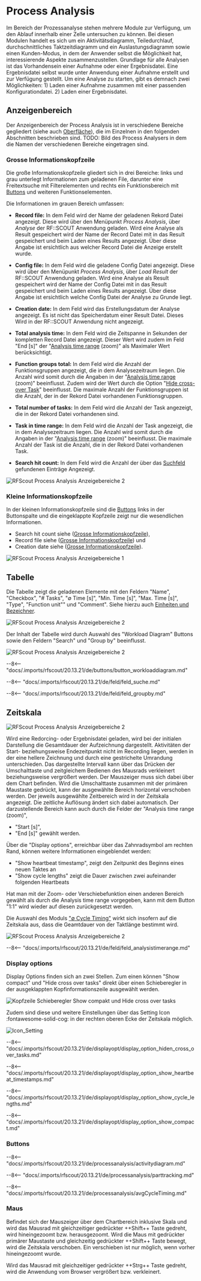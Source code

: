 # Process Analysis

Im Bereich der Prozessanalyse stehen mehrere Module zur Verfügung, um den Ablauf innerhalb einer Zelle untersuchen zu können. Bei diesen Modulen handelt es sich um ein Aktivitätsdiagramm, Teiledurchlauf, durchschnittliches Taktzeitdiagramm und ein Auslastungsdiagramm sowie einen Kunden-Modus, in dem der Anwender selbst die Möglichkeit hat, interessierende Aspekte zusammenzustellen. Grundlage für alle Analysen ist das Vorhandensein einer Aufnahme oder einer Ergebnisdatei. Eine Ergebnisdatei selbst wurde unter Anwendung einer Aufnahme erstellt und zur Verfügung gestellt. Um eine Analyse zu starten, gibt es demnach zwei Möglichkeiten: 1) Laden einer Aufnahme zusammen mit einer passenden Konfigurationdatei. 2) Laden einer Ergebnisdatei.

## Anzeigenbereich
Der Anzeigenbereich der Process Analysis ist in verschiedene Bereiche gegliedert (siehe auch [Oberfläche](Oberfläche.html)), die im Einzelnen in den folgenden Abschnitten beschrieben sind.
TODO: Bild des Process Analysers in dem die Namen der verschiedenen Bereiche eingetragen sind.

<!-- Bei einem ß funktioniert der Verweis nicht -->
### Grosse Informationskopfzeile
Die große Informationskopfzeile gliedert sich in drei Bereiche: links und grau unterlegt Informationen zum geladenen File, darunter eine Freitextsuche mit Filterelementen und rechts ein Funktionsbereich mit [Buttons](#buttons) und weiteren Funktionselementen.

Die Informationen im grauen Bereich umfassen:

- **Record file:**
In dem Feld wird der Name der geladenen Rekord Datei angezeigt. Diese wird über den Menüpunkt _Process Analysis_, über _Analyse_ der RF::SCOUT Anwendung geladen. Wird eine Analyse als Result gespeichert wird der Name der Record Datei mit in das Result gespeichert und beim Laden eines Results angezeigt. Über diese Angabe ist ersichtlich aus welcher Record Datei die Anzeige erstellt wurde.

- **Config file:**
In dem Feld wird die geladene Config Datei angezeigt. Diese wird über den Menüpunkt _Process Analysis_, über _Load Result_ der RF::SCOUT Anwendung geladen. Wird eine Analyse als Result gespeichert wird der Name der Config Datei mit in das Result gespeichert und beim Laden eines Results angezeigt. Über diese Angabe ist ersichtlich welche Config Datei der Analyse zu Grunde liegt.

- **Creation date:**
In dem Feld wird das Erstellungsdatum der Analyse angezeigt. Es ist nicht das Speicherdatum einer Result Datei. Dieses Wird in der RF::SCOUT Anwendung nicht angezeigt.

- **Total analysis time:**
In dem Feld wird die Zeitspanne in Sekunden der kompletten Record Datei angezeigt. Dieser Wert wird zudem im Feld "End [s]" der "[Analysis time range](#analysis-time-range) (zoom)" als Maximaler Wert berücksichtigt.

- **Function groups total:**
In dem Feld wird die Anzahl der Funktionsgruppen angezeigt, die in dem Analysezeitraum liegen. Die Anzahl wird somit durch die Angaben in der "[Analysis time range](#analysis-time-range) (zoom)" beeinflusst. Zudem wird der Wert durch die Option "[Hide cross-over Task](#hide-cross-over-tasks)"  beeinflusst. Die maximale Anzahl der Funktionsgruppen ist die Anzahl, der in der Rekord Datei vorhandenen Funktionsgruppen.

- **Total number of tasks:**
In dem Feld wird die Anzahl der Task angezeigt, die in der Rekord Datei vorhandenen sind.

- **Task in time range:**
In dem Feld wird die Anzahl der Task angezeigt, die in dem Analysezeitraum liegen. Die Anzahl wird somit durch die Angaben in der "[Analysis time range](#analysis-time-range) (zoom)" beeinflusst. Die maximale Anzahl der Task ist die Anzahl, die in der Rekord Datei vorhandenen Task.

- **Search hit count:**
In dem Feld wird die Anzahl der über das [Suchfeld](#suchfeld) gefundenen Einträge Angezeigt.

![RFScout Process Analysis Anzeigebereiche 2](Bilder/RF_SCOUT_process_analysis_anzeigebereich_gk.png)

### Kleine Informationskopfzeile
In der kleinen Informationskopfzeile sind die [Buttons](#buttons) links in der Buttonspalte und die eingeklappte Kopfzeile zeigt nur die wesendlichen Informationen.

- Search hit count siehe ([Grosse Informationskopfzeile](#grosse-informationskopfzeile)),
- Record file siehe ([Grosse Informationskopfzeile](#grosse-informationskopfzeile)) und
- Creation date siehe ([Grosse Informationskopfzeile](#grosse-informationskopfzeile)).

![RFScout Process Analysis Anzeigebereiche 1](Bilder/RF_SCOUT_process_analysis_anzeigebereich_kk.png)

## Tabelle
Die Tabelle zeigt die geladenen Elemente mit den Feldern "Name", "Checkbox", "# Tasks", "∅ Time [s]", "Min. Time [s]", "Max. Time [s]", "Type", "Function unit"" und "Comment". Siehe hierzu auch [Einheiten und Bezeichner](#abkürzungen).

![RFScout Process Analysis Anzeigebereiche 2](Bilder/RF_SCOUT_process_analysis_anzeigebreich_tabelle_1.png)

Der Inhalt der Tabelle wird durch Auswahl des "Workload Diagram" Buttons sowie den Feldern "Search" und "Group by" beeinflusst.

![RFScout Process Analysis Anzeigebereiche 2](Bilder/RF_SCOUT_process_analysis_tabellen_felder.png)

--8<-- "docs/.imports/rfscout/20.13.21/de/buttons/button_workloaddiagram.md"

--8<-- "docs/.imports/rfscout/20.13.21/de/feld/feld_suche.md"

--8<-- "docs/.imports/rfscout/20.13.21/de/feld/feld_groupby.md"

## Zeitskala
<!-- Die Zeitskala zeigt die aufgezeichneten Taktzeiten der einzelnen Tabelleneinträge. -->

![RFScout Process Analysis Anzeigebereiche 2](Bilder/RF_SCOUT_process_analysis_anzeigebreich_zeitskala_1.png)

Wird eine Redorcing- oder Ergebnisdatei geladen, wird bei der initialen Darstellung die Gesamtdauer der Aufzeichnung dargestellt. Aktivitäten der Start- beziehungsweise Endezeitpunkt nicht im Recording liegen, werden in der eine hellere Zeichnung und durch eine gestrichelte Umrandung unterschieden. Das dargestellte Intervall kann über das Drücken der Umschalttaste und zeitgleichem Bedienen des Mausrads verkleinert beziehungsweise vergrößert werden. Der Mauszeiger muss sich dabei über dem Chart befinden. Wird die Umschalttaste zusammen mit der primären Maustaste gedrückt, kann der ausgewählte Bereich horizontal verschoben werden. Der jeweils ausgewählte Zeitbereich wird in der Zeitskala angezeigt. Die zeitliche Auflösung ändert sich dabei automatisch. Der darzustellende Bereich kann auch durch die Felder der "Analysis time range (zoom)",

- "Start [s]",
- "End [s]" 
gewählt werden.

Über die "Display options", erreichbar über das Zahnradsymbol am rechten Rand, können weitere Informationen eingeblendet werden:

<!-- - "Hide cross-over tasks", -->
- "Show heartbeat timestamp", zeigt den Zeitpunkt des Beginns eines neuen Taktes an
- "Show cycle lengths" zeigt die Dauer zwischen zwei aufeinander folgenden Heartbeats

<!-- - "Show compact", -->
Hat man mit der Zoom- oder Verschiebefunktion einen anderen Bereich gewählt als durch die Analysis time range vorgegeben, kann mit dem Button "1:1" wird wieder auf diesen zurückgesetzt werden.

Die Auswahl des Moduls ["∅ Cycle Timing"](#taktzeit-diagramm) wirkt sich insofern auf die Zeitskala aus, dass die Geamtdauer von der Taktlänge bestimmt wird.
<!-- TODO: Bild anpassen -->
![RFScout Process Analysis Anzeigebereiche 2](Bilder/RF_SCOUT_process_analysis_zeitskala_felder.png)

--8<-- "docs/.imports/rfscout/20.13.21/de/feld/feld_analysistimerange.md"



### Display options

Display Options finden  sich an zwei Stellen. Zum einen können "Show compact" und "Hide cross over tasks" direkt über einen Schieberegler in der ausgeklappten Kopfinformationszeile ausgewählt werden. 

![Kopfzeile Schieberegler Show compakt und Hide cross over tasks](Bilder/RF_SCOUT_Kopfzeile_showcompact_hidencrossovertasks.png)

Zudem sind diese und weitere Einstellungen über das Setting Icon :fontawesome-solid-cog: in der rechten oberen Ecke der Zeitskala möglich.

![Icon_Setting](Bilder/RF_Scout_Icon_cog.png "Setting Icon")

--8<-- "docs/.imports/rfscout/20.13.21/de/displayopt/display_option_hiden_cross_over_tasks.md"

--8<-- "docs/.imports/rfscout/20.13.21/de/displayopt/display_option_show_heartbeat_timestamps.md"

--8<-- "docs/.imports/rfscout/20.13.21/de/displayopt/display_option_show_cycle_lengths.md"

--8<-- "docs/.imports/rfscout/20.13.21/de/displayopt/display_option_show_compact.md"

### Buttons

--8<-- "docs/.imports/rfscout/20.13.21/de/processanalysis/activitydiagram.md"

--8<-- "docs/.imports/rfscout/20.13.21/de/processanalysis/parttracking.md"

--8<-- "docs/.imports/rfscout/20.13.21/de/processanalysis/avgCycleTiming.md"

### Maus

Befindet sich der Mauszeiger über dem Chartbereich inklusive Skala und wird das Mausrad mit gleichzeitiger gedrückter ++Shift++ Taste gedreht, wird hineingezoomt bzw. herausgezoomt. Wird die Maus mit gedrückter primärer Maustaste und gleichzeitig gedrückter ++Shift++ Taste bewegt, wird die Zeitskala verschoben. Ein verschieben ist nur möglich, wenn vorher hineingezoomt wurde.

Wird das Mausrad mit gleichzeitiger gedrückter ++Strg++ Taste gedreht, wird die Anwendung vom Browser vergrößert bzw. verkleinert.
